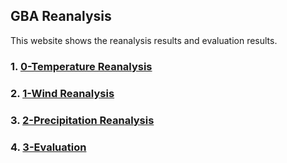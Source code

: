 ## GBA Reanalysis

This website shows the reanalysis results and evaluation results.  

### 1. [0-Temperature Reanalysis](temperature.md)

### 2. [1-Wind Reanalysis](wind.md)

### 3. [2-Precipitation Reanalysis](precipitation.md)

### 4. [3-Evaluation](RMSE.md)